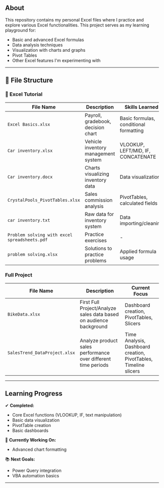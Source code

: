 ## About

This repository contains my personal Excel files where I practice and explore various Excel functionalities. This project serves as my learning playground for:

- Basic and advanced Excel formulas
- Data analysis techniques
- Visualization with charts and graphs
- Pivot Tables
- Other Excel features I'm experimenting with
---

## 📁 File Structure

### 📂 Excel Tutorial
| File Name | Description | Skills Learned |
|-----------|-------------|----------------|
| `Excel Basics.xlsx` | Payroll, gradebook, decision chart | Basic formulas, conditional formatting |
| `Car inventory.xlsx` | Vehicle inventory management system | VLOOKUP, LEFT/MID, IF, CONCATENATE |
| `Car inventory.docx` | Charts visualizing inventory data | Data visualization |
| `CrystalPools_PivotTables.xlsx` | Sales commission analysis | PivotTables, calculated fields |
| `car inventory.txt` | Raw data for inventory system | Data importing/cleaning |
| `Problem solving with excel spreadsheets.pdf` | Practice exercises | - |
| `problem solving.xlsx` | Solutions to practice problems | Applied formula usage |

### Full Project
| File Name | Description | Current Focus |
|-----------|-------------|---------------|
| `BikeData.xlsx` | First Full Project/Analyze sales data based on audience background | Dashboard creation, PivotTables, Slicers |
| `SalesTrend_DataProject.xlsx` | Analyze product sales performance over different time periods | Time Analysis, Dashboard creation, PivotTables, Timeline slicers|

---

## Learning Progress

✔ **Completed:**
- Core Excel functions (VLOOKUP, IF, text manipulation)
- Basic data visualization
- PivotTable creation
- Basic dashboards

🔧 **Currently Working On:**
- Advanced chart formatting

📚 **Next Goals:**
- Power Query integration
- VBA automation basics

---

